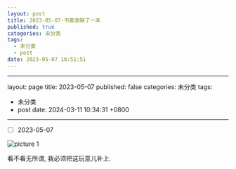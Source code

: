 ```yaml
---
layout: post
title: 2023-05-07-书套装缺了一本
published: true
categories: 未分类
tags: 
  - 未分类
  - post
date: 2023-05-07 16:51:51
---
```


---
layout: page
title: 2023-05-07
published: false
categories: 未分类
tags:
  - 未分类
  - post
date: 2024-03-11 10:34:31 +0800
---

- [ ] 2023-05-07

![picture 1](https://s2.loli.net/2023/05/07/a9GVHw7BjD15czr.png)  

看不看无所谓, 我必须把这玩意儿补上.